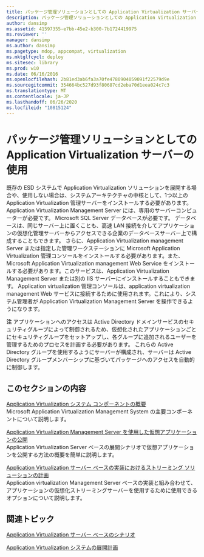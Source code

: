```yaml
---
title: パッケージ管理ソリューションとしての Application Virtualization サーバーの使用
description: パッケージ管理ソリューションとしての Application Virtualization サーバーの使用
author: dansimp
ms.assetid: 41597355-e7bb-45e2-b300-7b1724419975
ms.reviewer: ''
manager: dansimp
ms.author: dansimp
ms.pagetype: mdop, appcompat, virtualization
ms.mktglfcycl: deploy
ms.sitesec: library
ms.prod: w10
ms.date: 06/16/2016
ms.openlocfilehash: 2b81ed3ab6fa3a70fe4780904059091f22579d9e
ms.sourcegitcommit: 354664bc527d93f80687cd2eba70d1eea024c7c3
ms.translationtype: MT
ms.contentlocale: ja-JP
ms.lasthandoff: 06/26/2020
ms.locfileid: "10815124"
---
```

# パッケージ管理ソリューションとしての Application Virtualization サーバーの使用


既存の ESD システムで Application Virtualization ソリューションを展開する場合や、使用しない場合は、システムアーキテクチャの中核として、1つ以上の Application Virtualization 管理サーバーをインストールする必要があります。 Application Virtualization Management Server には、専用のサーバーコンピューターが必要です。 Microsoft SQL Server データベースが必要です。 データベースは、同じサーバー上に置くことも、高速 LAN 接続を介してアプリケーションの仮想化管理サーバーからアクセスできる企業のデータベースサーバー上で構成することもできます。 さらに、Application Virtualization management Server または指定した管理ワークステーションに Microsoft Application Virtualization 管理コンソールをインストールする必要があります。また、Microsoft Application Virtualization management Web Service をインストールする必要があります。このサービスは、Application Virtualization Management Server または別の IIS サーバーにインストールすることもできます。 Application virtualization 管理コンソールは、application virtualization management Web サービスに接続するために使用されます。これにより、システム管理者が Application Virtualization Management Server を操作できるようになります。

**注** アプリケーションへのアクセスは Active Directory ドメインサービスのセキュリティグループによって制御されるため、仮想化されたアプリケーションごとにセキュリティグループをセットアップし、各グループに追加されるユーザーを管理するためのプロセスを計画する必要があります。 これらの Active Directory グループを使用するようにサーバーが構成され、サーバーは Active Directory グループメンバーシップに基づいてパッケージへのアクセスを自動的に制御します。

 

## このセクションの内容


<a href="" id="overview-of-the-application-virtualization-system-components"></a>[Application Virtualization システム コンポーネントの概要](overview-of-the-application-virtualization-system-components.md)  
Microsoft Application Virtualization Management System の主要コンポーネントについて説明します。

<a href="" id="publishing-virtual-applications-using-application-virtualization-management-servers"></a>[Application Virtualization Management Server を使用した仮想アプリケーションの公開](publishing-virtual-applications-using-application-virtualization-management-servers.md)  
Application Virtualization Server ベースの展開シナリオで仮想アプリケーションを公開する方法の概要を簡単に説明します。

<a href="" id="planning-your-streaming-solution-in-an-application-virtualization-server-based-implementation"></a>[Application Virtualization サーバー ベースの実装におけるストリーミング ソリューションの計画](planning-your-streaming-solution-in-an-application-virtualization-server-based-implementation.md)  
Application virtualization Management Server ベースの実装と組み合わせて、アプリケーションの仮想化ストリーミングサーバーを使用するために使用できるオプションについて説明します。

## 関連トピック


[Application Virtualization サーバー ベースのシナリオ](application-virtualization-server-based-scenario.md)

[Application Virtualization システムの展開計画](planning-for-application-virtualization-system-deployment.md)

 

 





